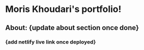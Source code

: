 # Moris Khoudari's portfolio! 

## About: {update about section once done}

### {add netlify live link once deployed}